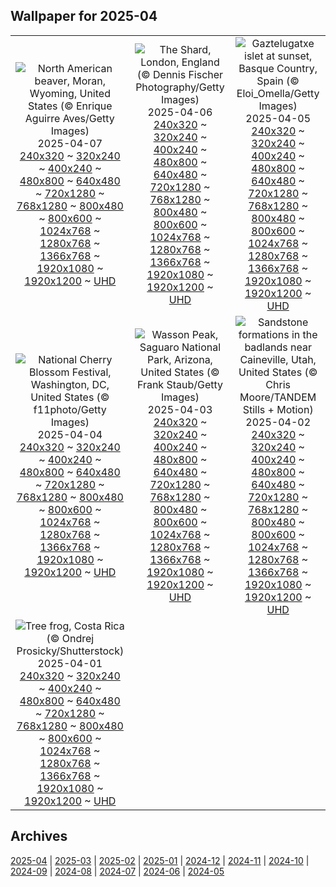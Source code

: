 ## Wallpaper for 2025-04
|      |      |      |
| :----: | :----: | :----: |
|![North American beaver, Moran, Wyoming, United States (© Enrique Aguirre Aves/Getty Images)](https://www.bing.com/th?id=OHR.BeaverDay_ROW8524885688_320x240.jpg)<br />2025-04-07<br />[240x320](https://www.bing.com/th?id=OHR.BeaverDay_ROW8524885688_240x320.jpg) ~ [320x240](https://www.bing.com/th?id=OHR.BeaverDay_ROW8524885688_320x240.jpg) ~ [400x240](https://www.bing.com/th?id=OHR.BeaverDay_ROW8524885688_400x240.jpg) ~ [480x800](https://www.bing.com/th?id=OHR.BeaverDay_ROW8524885688_480x800.jpg) ~ [640x480](https://www.bing.com/th?id=OHR.BeaverDay_ROW8524885688_640x480.jpg) ~ [720x1280](https://www.bing.com/th?id=OHR.BeaverDay_ROW8524885688_720x1280.jpg) ~ [768x1280](https://www.bing.com/th?id=OHR.BeaverDay_ROW8524885688_768x1280.jpg) ~ [800x480](https://www.bing.com/th?id=OHR.BeaverDay_ROW8524885688_800x480.jpg) ~ [800x600](https://www.bing.com/th?id=OHR.BeaverDay_ROW8524885688_800x600.jpg) ~ [1024x768](https://www.bing.com/th?id=OHR.BeaverDay_ROW8524885688_1024x768.jpg) ~ [1280x768](https://www.bing.com/th?id=OHR.BeaverDay_ROW8524885688_1280x768.jpg) ~ [1366x768](https://www.bing.com/th?id=OHR.BeaverDay_ROW8524885688_1366x768.jpg) ~ [1920x1080](https://www.bing.com/th?id=OHR.BeaverDay_ROW8524885688_1920x1080.jpg) ~ [1920x1200](https://www.bing.com/th?id=OHR.BeaverDay_ROW8524885688_1920x1200.jpg) ~ [UHD](https://www.bing.com/th?id=OHR.BeaverDay_ROW8524885688_UHD.jpg)|![The Shard, London, England (© Dennis Fischer Photography/Getty Images)](https://www.bing.com/th?id=OHR.ShardLondon2025_ROW8102821252_320x240.jpg)<br />2025-04-06<br />[240x320](https://www.bing.com/th?id=OHR.ShardLondon2025_ROW8102821252_240x320.jpg) ~ [320x240](https://www.bing.com/th?id=OHR.ShardLondon2025_ROW8102821252_320x240.jpg) ~ [400x240](https://www.bing.com/th?id=OHR.ShardLondon2025_ROW8102821252_400x240.jpg) ~ [480x800](https://www.bing.com/th?id=OHR.ShardLondon2025_ROW8102821252_480x800.jpg) ~ [640x480](https://www.bing.com/th?id=OHR.ShardLondon2025_ROW8102821252_640x480.jpg) ~ [720x1280](https://www.bing.com/th?id=OHR.ShardLondon2025_ROW8102821252_720x1280.jpg) ~ [768x1280](https://www.bing.com/th?id=OHR.ShardLondon2025_ROW8102821252_768x1280.jpg) ~ [800x480](https://www.bing.com/th?id=OHR.ShardLondon2025_ROW8102821252_800x480.jpg) ~ [800x600](https://www.bing.com/th?id=OHR.ShardLondon2025_ROW8102821252_800x600.jpg) ~ [1024x768](https://www.bing.com/th?id=OHR.ShardLondon2025_ROW8102821252_1024x768.jpg) ~ [1280x768](https://www.bing.com/th?id=OHR.ShardLondon2025_ROW8102821252_1280x768.jpg) ~ [1366x768](https://www.bing.com/th?id=OHR.ShardLondon2025_ROW8102821252_1366x768.jpg) ~ [1920x1080](https://www.bing.com/th?id=OHR.ShardLondon2025_ROW8102821252_1920x1080.jpg) ~ [1920x1200](https://www.bing.com/th?id=OHR.ShardLondon2025_ROW8102821252_1920x1200.jpg) ~ [UHD](https://www.bing.com/th?id=OHR.ShardLondon2025_ROW8102821252_UHD.jpg)|![Gaztelugatxe islet at sunset, Basque Country, Spain (© Eloi_Omella/Getty Images)](https://www.bing.com/th?id=OHR.GaztelugatxeSunset_ROW7944319082_320x240.jpg)<br />2025-04-05<br />[240x320](https://www.bing.com/th?id=OHR.GaztelugatxeSunset_ROW7944319082_240x320.jpg) ~ [320x240](https://www.bing.com/th?id=OHR.GaztelugatxeSunset_ROW7944319082_320x240.jpg) ~ [400x240](https://www.bing.com/th?id=OHR.GaztelugatxeSunset_ROW7944319082_400x240.jpg) ~ [480x800](https://www.bing.com/th?id=OHR.GaztelugatxeSunset_ROW7944319082_480x800.jpg) ~ [640x480](https://www.bing.com/th?id=OHR.GaztelugatxeSunset_ROW7944319082_640x480.jpg) ~ [720x1280](https://www.bing.com/th?id=OHR.GaztelugatxeSunset_ROW7944319082_720x1280.jpg) ~ [768x1280](https://www.bing.com/th?id=OHR.GaztelugatxeSunset_ROW7944319082_768x1280.jpg) ~ [800x480](https://www.bing.com/th?id=OHR.GaztelugatxeSunset_ROW7944319082_800x480.jpg) ~ [800x600](https://www.bing.com/th?id=OHR.GaztelugatxeSunset_ROW7944319082_800x600.jpg) ~ [1024x768](https://www.bing.com/th?id=OHR.GaztelugatxeSunset_ROW7944319082_1024x768.jpg) ~ [1280x768](https://www.bing.com/th?id=OHR.GaztelugatxeSunset_ROW7944319082_1280x768.jpg) ~ [1366x768](https://www.bing.com/th?id=OHR.GaztelugatxeSunset_ROW7944319082_1366x768.jpg) ~ [1920x1080](https://www.bing.com/th?id=OHR.GaztelugatxeSunset_ROW7944319082_1920x1080.jpg) ~ [1920x1200](https://www.bing.com/th?id=OHR.GaztelugatxeSunset_ROW7944319082_1920x1200.jpg) ~ [UHD](https://www.bing.com/th?id=OHR.GaztelugatxeSunset_ROW7944319082_UHD.jpg)|
|![National Cherry Blossom Festival, Washington, DC, United States (© f11photo/Getty Images)](https://www.bing.com/th?id=OHR.CherryBlossomDC_ROW7816114178_320x240.jpg)<br />2025-04-04<br />[240x320](https://www.bing.com/th?id=OHR.CherryBlossomDC_ROW7816114178_240x320.jpg) ~ [320x240](https://www.bing.com/th?id=OHR.CherryBlossomDC_ROW7816114178_320x240.jpg) ~ [400x240](https://www.bing.com/th?id=OHR.CherryBlossomDC_ROW7816114178_400x240.jpg) ~ [480x800](https://www.bing.com/th?id=OHR.CherryBlossomDC_ROW7816114178_480x800.jpg) ~ [640x480](https://www.bing.com/th?id=OHR.CherryBlossomDC_ROW7816114178_640x480.jpg) ~ [720x1280](https://www.bing.com/th?id=OHR.CherryBlossomDC_ROW7816114178_720x1280.jpg) ~ [768x1280](https://www.bing.com/th?id=OHR.CherryBlossomDC_ROW7816114178_768x1280.jpg) ~ [800x480](https://www.bing.com/th?id=OHR.CherryBlossomDC_ROW7816114178_800x480.jpg) ~ [800x600](https://www.bing.com/th?id=OHR.CherryBlossomDC_ROW7816114178_800x600.jpg) ~ [1024x768](https://www.bing.com/th?id=OHR.CherryBlossomDC_ROW7816114178_1024x768.jpg) ~ [1280x768](https://www.bing.com/th?id=OHR.CherryBlossomDC_ROW7816114178_1280x768.jpg) ~ [1366x768](https://www.bing.com/th?id=OHR.CherryBlossomDC_ROW7816114178_1366x768.jpg) ~ [1920x1080](https://www.bing.com/th?id=OHR.CherryBlossomDC_ROW7816114178_1920x1080.jpg) ~ [1920x1200](https://www.bing.com/th?id=OHR.CherryBlossomDC_ROW7816114178_1920x1200.jpg) ~ [UHD](https://www.bing.com/th?id=OHR.CherryBlossomDC_ROW7816114178_UHD.jpg)|![Wasson Peak, Saguaro National Park, Arizona, United States (© Frank Staub/Getty Images)](https://www.bing.com/th?id=OHR.SaguaroRainbow_ROW9425365513_320x240.jpg)<br />2025-04-03<br />[240x320](https://www.bing.com/th?id=OHR.SaguaroRainbow_ROW9425365513_240x320.jpg) ~ [320x240](https://www.bing.com/th?id=OHR.SaguaroRainbow_ROW9425365513_320x240.jpg) ~ [400x240](https://www.bing.com/th?id=OHR.SaguaroRainbow_ROW9425365513_400x240.jpg) ~ [480x800](https://www.bing.com/th?id=OHR.SaguaroRainbow_ROW9425365513_480x800.jpg) ~ [640x480](https://www.bing.com/th?id=OHR.SaguaroRainbow_ROW9425365513_640x480.jpg) ~ [720x1280](https://www.bing.com/th?id=OHR.SaguaroRainbow_ROW9425365513_720x1280.jpg) ~ [768x1280](https://www.bing.com/th?id=OHR.SaguaroRainbow_ROW9425365513_768x1280.jpg) ~ [800x480](https://www.bing.com/th?id=OHR.SaguaroRainbow_ROW9425365513_800x480.jpg) ~ [800x600](https://www.bing.com/th?id=OHR.SaguaroRainbow_ROW9425365513_800x600.jpg) ~ [1024x768](https://www.bing.com/th?id=OHR.SaguaroRainbow_ROW9425365513_1024x768.jpg) ~ [1280x768](https://www.bing.com/th?id=OHR.SaguaroRainbow_ROW9425365513_1280x768.jpg) ~ [1366x768](https://www.bing.com/th?id=OHR.SaguaroRainbow_ROW9425365513_1366x768.jpg) ~ [1920x1080](https://www.bing.com/th?id=OHR.SaguaroRainbow_ROW9425365513_1920x1080.jpg) ~ [1920x1200](https://www.bing.com/th?id=OHR.SaguaroRainbow_ROW9425365513_1920x1200.jpg) ~ [UHD](https://www.bing.com/th?id=OHR.SaguaroRainbow_ROW9425365513_UHD.jpg)|![Sandstone formations in the badlands near Caineville, Utah, United States (© Chris Moore/TANDEM Stills + Motion)](https://www.bing.com/th?id=OHR.UtahBadlands_ROW9309510819_320x240.jpg)<br />2025-04-02<br />[240x320](https://www.bing.com/th?id=OHR.UtahBadlands_ROW9309510819_240x320.jpg) ~ [320x240](https://www.bing.com/th?id=OHR.UtahBadlands_ROW9309510819_320x240.jpg) ~ [400x240](https://www.bing.com/th?id=OHR.UtahBadlands_ROW9309510819_400x240.jpg) ~ [480x800](https://www.bing.com/th?id=OHR.UtahBadlands_ROW9309510819_480x800.jpg) ~ [640x480](https://www.bing.com/th?id=OHR.UtahBadlands_ROW9309510819_640x480.jpg) ~ [720x1280](https://www.bing.com/th?id=OHR.UtahBadlands_ROW9309510819_720x1280.jpg) ~ [768x1280](https://www.bing.com/th?id=OHR.UtahBadlands_ROW9309510819_768x1280.jpg) ~ [800x480](https://www.bing.com/th?id=OHR.UtahBadlands_ROW9309510819_800x480.jpg) ~ [800x600](https://www.bing.com/th?id=OHR.UtahBadlands_ROW9309510819_800x600.jpg) ~ [1024x768](https://www.bing.com/th?id=OHR.UtahBadlands_ROW9309510819_1024x768.jpg) ~ [1280x768](https://www.bing.com/th?id=OHR.UtahBadlands_ROW9309510819_1280x768.jpg) ~ [1366x768](https://www.bing.com/th?id=OHR.UtahBadlands_ROW9309510819_1366x768.jpg) ~ [1920x1080](https://www.bing.com/th?id=OHR.UtahBadlands_ROW9309510819_1920x1080.jpg) ~ [1920x1200](https://www.bing.com/th?id=OHR.UtahBadlands_ROW9309510819_1920x1200.jpg) ~ [UHD](https://www.bing.com/th?id=OHR.UtahBadlands_ROW9309510819_UHD.jpg)|
|![Tree frog, Costa Rica (© Ondrej Prosicky/Shutterstock)](https://www.bing.com/th?id=OHR.TicanFrog_ROW9197524560_320x240.jpg)<br />2025-04-01<br />[240x320](https://www.bing.com/th?id=OHR.TicanFrog_ROW9197524560_240x320.jpg) ~ [320x240](https://www.bing.com/th?id=OHR.TicanFrog_ROW9197524560_320x240.jpg) ~ [400x240](https://www.bing.com/th?id=OHR.TicanFrog_ROW9197524560_400x240.jpg) ~ [480x800](https://www.bing.com/th?id=OHR.TicanFrog_ROW9197524560_480x800.jpg) ~ [640x480](https://www.bing.com/th?id=OHR.TicanFrog_ROW9197524560_640x480.jpg) ~ [720x1280](https://www.bing.com/th?id=OHR.TicanFrog_ROW9197524560_720x1280.jpg) ~ [768x1280](https://www.bing.com/th?id=OHR.TicanFrog_ROW9197524560_768x1280.jpg) ~ [800x480](https://www.bing.com/th?id=OHR.TicanFrog_ROW9197524560_800x480.jpg) ~ [800x600](https://www.bing.com/th?id=OHR.TicanFrog_ROW9197524560_800x600.jpg) ~ [1024x768](https://www.bing.com/th?id=OHR.TicanFrog_ROW9197524560_1024x768.jpg) ~ [1280x768](https://www.bing.com/th?id=OHR.TicanFrog_ROW9197524560_1280x768.jpg) ~ [1366x768](https://www.bing.com/th?id=OHR.TicanFrog_ROW9197524560_1366x768.jpg) ~ [1920x1080](https://www.bing.com/th?id=OHR.TicanFrog_ROW9197524560_1920x1080.jpg) ~ [1920x1200](https://www.bing.com/th?id=OHR.TicanFrog_ROW9197524560_1920x1200.jpg) ~ [UHD](https://www.bing.com/th?id=OHR.TicanFrog_ROW9197524560_UHD.jpg)|

## Archives
[2025-04](/archives/2025-04/) | [2025-03](/archives/2025-03/) | [2025-02](/archives/2025-02/) | [2025-01](/archives/2025-01/) | [2024-12](/archives/2024-12/) | [2024-11](/archives/2024-11/) | [2024-10](/archives/2024-10/) | [2024-09](/archives/2024-09/) | [2024-08](/archives/2024-08/) | [2024-07](/archives/2024-07/) | [2024-06](/archives/2024-06/) | [2024-05](/archives/2024-05/)